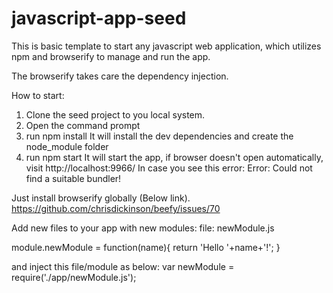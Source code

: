 # javascript-app-seed
This is basic template to start any javascript web application, which utilizes npm and browserify to manage and run the app. 

The browserify takes care the dependency injection.

How to start:

1. Clone the seed project to you local system.
2. Open the command prompt
2. run npm install
 It will install the dev dependencies and create the node_module folder
3. run npm start
 It will start the app, if browser doesn't open automatically, visit http://localhost:9966/ 
In case you see this error:
Error: Could not find a suitable bundler!

Just install browserify globally (Below link).
https://github.com/chrisdickinson/beefy/issues/70


Add new files to your app with new modules:
file: newModule.js

module.newModule = function(name){
	return 'Hello '+name+'!';
}

and inject this file/module as below:
var newModule = require('./app/newModule.js');
